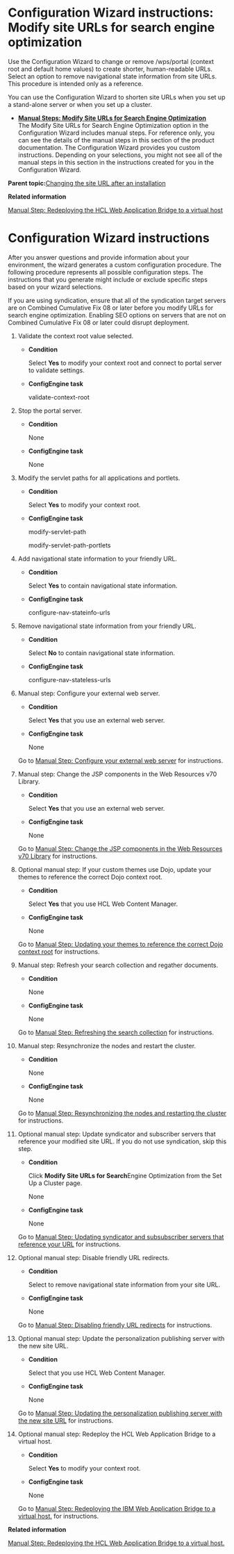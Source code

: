# Configuration Wizard instructions: Modify site URLs for search engine optimization

Use the Configuration Wizard to change or remove /wps/portal \(context root and default home values\) to create shorter, human-readable URLs. Select an option to remove navigational state information from site URLs. This procedure is intended only as a reference.

You can use the Configuration Wizard to shorten site URLs when you set up a stand-alone server or when you set up a cluster.

-   **[Manual Steps: Modify Site URLs for Search Engine Optimization](../config/cw_shorten_url_seo_manual.md)**  
The Modify Site URLs for Search Engine Optimization option in the Configuration Wizard includes manual steps. For reference only, you can see the details of the manual steps in this section of the product documentation. The Configuration Wizard provides you custom instructions. Depending on your selections, you might not see all of the manual steps in this section in the instructions created for you in the Configuration Wizard.

**Parent topic:**[Changing the site URL after an installation](../config/cfg_intr_seo.md)

**Related information**  


[Manual Step: Redeploying the HCL Web Application Bridge to a virtual host](../config/cw_shorten_url_seo_manual-wab.md)

# Configuration Wizard instructions

After you answer questions and provide information about your environment, the wizard generates a custom configuration procedure. The following procedure represents all possible configuration steps. The instructions that you generate might include or exclude specific steps based on your wizard selections.

If you are using syndication, ensure that all of the syndication target servers are on Combined Cumulative Fix 08 or later before you modify URLs for search engine optimization. Enabling SEO options on servers that are not on Combined Cumulative Fix 08 or later could disrupt deployment.

1.  Validate the context root value selected.

    -   **Condition**

        Select **Yes** to modify your context root and connect to portal server to validate settings.

    -   **ConfigEngine task**

        validate-context-root

2.  Stop the portal server.

    -   **Condition**

        None

    -   **ConfigEngine task**

        None

3.  Modify the servlet paths for all applications and portlets.

    -   **Condition**

        Select **Yes** to modify your context root.

    -   **ConfigEngine task**

        modify-servlet-path

        modify-servlet-path-portlets

4.  Add navigational state information to your friendly URL.

    -   **Condition**

        Select **Yes** to contain navigational state information.

    -   **ConfigEngine task**

        configure-nav-stateinfo-urls

5.  Remove navigational state information from your friendly URL.

    -   **Condition**

        Select **No** to contain navigational state information.

    -   **ConfigEngine task**

        configure-nav-stateless-urls

6.  Manual step: Configure your external web server.

    -   **Condition**

        Select **Yes** that you use an external web server.

    -   **ConfigEngine task**

        None

    Go to [Manual Step: Configure your external web server](cw_shorten_url_seo_manual-web-server.md#) for instructions.

7.  Manual step: Change the JSP components in the Web Resources v70 Library.

    -   **Condition**

        Select **Yes** that you use an external web server.

    -   **ConfigEngine task**

        None

    Go to [Manual Step: Change the JSP components in the Web Resources v70 Library](cw_shorten_url_seo_manual-jsp.md#) for instructions.

8.  Optional manual step: If your custom themes use Dojo, update your themes to reference the correct Dojo context root.

    -   **Condition**

        Select **Yes** that you use HCL Web Content Manager.

    -   **ConfigEngine task**

        None

    Go to [Manual Step: Updating your themes to reference the correct Dojo context root](cw_shorten_url_seo_manual-dojo.md#) for instructions.

9.  Manual step: Refresh your search collection and regather documents.

    -   **Condition**

        None

    -   **ConfigEngine task**

        None

    Go to [Manual Step: Refreshing the search collection](cw_shorten_url_seo_manual-search.md#) for instructions.

10. Manual step: Resynchronize the nodes and restart the cluster.

    -   **Condition**

        None

    -   **ConfigEngine task**

        None

    Go to [Manual Step: Resynchronizing the nodes and restarting the cluster](cw_shorten_url_seo_manual-resycn-cluster.md#) for instructions.

11. Optional manual step: Update syndicator and subscriber servers that reference your modified site URL. If you do not use syndication, skip this step.

    -   **Condition**

        Click **Modify Site URLs for Search**Engine Optimization from the Set Up a Cluster page.

        None

    -   **ConfigEngine task**

        None

    Go to [Manual Step: Updating syndicator and subsubscriber servers that reference your URL](cw_shorten_url_seo_manual-synd.md#) for instructions.

12. Optional manual step: Disable friendly URL redirects.

    -   **Condition**

        Select to remove navigational state information from your site URL.

    -   **ConfigEngine task**

        None

    Go to [Manual Step: Disabling friendly URL redirects](cw_shorten_url_seo_manual-disable-redirect.md#) for instructions.

13. Optional manual step: Update the personalization publishing server with the new site URL.

    -   **Condition**

        Select that you use HCL Web Content Manager.

    -   **ConfigEngine task**

        None

    Go to [Manual Step: Updating the personalization publishing server with the new site URL](cw_shorten_url_seo_manual-pzn-publish.md#) for instructions.

14. Optional manual step: Redeploy the HCL Web Application Bridge to a virtual host.

    -   **Condition**

        Select **Yes** to modify your context root.

    -   **ConfigEngine task**

        None

    Go to [Manual Step: Redeploying the IBM Web Application Bridge to a virtual host.](cw_shorten_url_seo_manual-wab.md) for instructions.


**Related information**  


[Manual Step: Redeploying the HCL Web Application Bridge to a virtual host.](cw_shorten_url_seo_manual-wab.md#)

